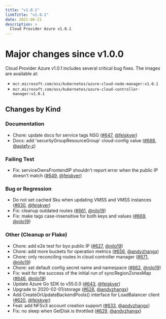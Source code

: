 ```yaml
---
title: "v1.0.1"
linkTitle: "v1.0.1"
date: 2021-06-21
description: >
  Cloud Provider Azure v1.0.1
--- 
```


# Major changes since v1.0.0

Cloud Provider Azure v1.0.1 includes several critical bug fixes. The images are available at:

- `mcr.microsoft.com/oss/kubernetes/azure-cloud-node-manager:v1.0.1`
- `mcr.microsoft.com/oss/kubernetes/azure-cloud-controller-manager:v1.0.1`

## Changes by Kind

### Documentation

- Chore: update docs for service tags NSG ([#647](https://github.com/kubernetes-sigs/cloud-provider-azure/pull/647), [@feiskyer](https://github.com/feiskyer))
- Docs: add 'securityGroupResourceGroup' cloud-config value ([#668](https://github.com/kubernetes-sigs/cloud-provider-azure/pull/668), [@aslafy-z](https://github.com/aslafy-z))

### Failing Test

- Fix: serviceOwnsFrontendIP shouldn't report error when the public IP doesn't match ([#649](https://github.com/kubernetes-sigs/cloud-provider-azure/pull/649), [@feiskyer](https://github.com/feiskyer))

### Bug or Regression

- Do not set cached Sku when updating VMSS and VMSS instances ([#630](https://github.com/kubernetes-sigs/cloud-provider-azure/pull/630), [@feiskyer](https://github.com/feiskyer))
- Fix: cleanup outdated routes ([#661](https://github.com/kubernetes-sigs/cloud-provider-azure/pull/661), [@nilo19](https://github.com/nilo19))
- Fix: make tags case-insensitive for both keys and values ([#669](https://github.com/kubernetes-sigs/cloud-provider-azure/pull/669), [@nilo19](https://github.com/nilo19))

### Other (Cleanup or Flake)

- Chore: add e2e test for byo public IP ([#627](https://github.com/kubernetes-sigs/cloud-provider-azure/pull/627), [@nilo19](https://github.com/nilo19))
- Chore: add more buckets for operation metrics ([#656](https://github.com/kubernetes-sigs/cloud-provider-azure/pull/656), [@andyzhangx](https://github.com/andyzhangx))
- Chore: only reconciling routes in cloud controller manager ([#671](https://github.com/kubernetes-sigs/cloud-provider-azure/pull/671), [@nilo19](https://github.com/nilo19))
- Chore: set default config secret name and namespace ([#662](https://github.com/kubernetes-sigs/cloud-provider-azure/pull/662), [@nilo19](https://github.com/nilo19))
- Fix: wait for the success of the initial run of syncRegionZonesMap ([#646](https://github.com/kubernetes-sigs/cloud-provider-azure/pull/646), [@nilo19](https://github.com/nilo19))
- Update Azure Go SDK to v55.0.0 ([#643](https://github.com/kubernetes-sigs/cloud-provider-azure/pull/643), [@feiskyer](https://github.com/feiskyer))
- Upgrade to 2020-02-01/storage ([#628](https://github.com/kubernetes-sigs/cloud-provider-azure/pull/628), [@andyzhangx](https://github.com/andyzhangx))
- Add CreateOrUpdateBackendPools() interface for LoadBalancer client ([#620](https://github.com/kubernetes-sigs/cloud-provider-azure/pull/620), [@feiskyer](https://github.com/feiskyer))
- Feat: add NFSv3 account creation support ([#633](https://github.com/kubernetes-sigs/cloud-provider-azure/pull/633), [@andyzhangx](https://github.com/andyzhangx))
- Fix: no sleep when GetDisk is throttled ([#629](https://github.com/kubernetes-sigs/cloud-provider-azure/pull/629), [@andyzhangx](https://github.com/andyzhangx))
